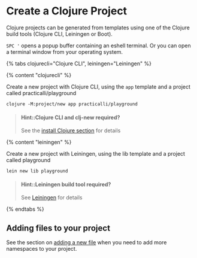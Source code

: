 # Create a Clojure Project
Clojure projects can be generated from templates using one of the Clojure build tools (Clojure CLI, Leiningen or Boot).

`SPC '` opens a popup buffer containing an eshell terminal.  Or you can open a terminal window from your operating system.

{% tabs clojurecli="Clojure CLI", leiningen="Leiningen" %}

<!-- Tools deps project with clj-new -->
{% content "clojurecli" %}

Create a new project with Clojure CLI, using the `app` template and a project called practicalli/playground

```shell
clojure -M:project/new app practicalli/playground
```

<!-- ![Spacemacs - Clojure CLI create project - Eshell ](/images/spacemacs-clojure-create-a-project-clojure-cli-eshell.png) -->

> #### Hint::Clojure CLI and clj-new required?
> See the [install Clojure section](/before-you-start/install-clojure.html) for details

<!-- Leiningen Project -->
{% content "leiningen" %}

Create a new project with Leiningen, using the lib template and a project called playground

```shell
lein new lib playground
```

> #### Hint::Leiningen build tool required?
> See [Leiningen](/alternative-tooling/leiningen.html) for details

{% endtabs %}
<!-- End of  -->


## Adding files to your project

See the section on [adding a new file](adding-files.html) when you need to add more namespaces to your project.
